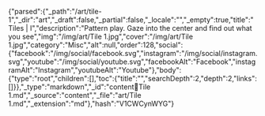 {"parsed":{"_path":"/art/tile-1","_dir":"art","_draft":false,"_partial":false,"_locale":"","_empty":true,"title":"Tiles | I","description":"Pattern play. Gaze into the center and find out what you see","img":"/img/art/Tile 1.jpg","cover":"/img/art/Tile 1.jpg","category":"Misc","alt":null,"order":128,"social":{"facebook":"/img/social/facebook.svg","instagram":"/img/social/instagram.svg","youtube":"/img/social/youtube.svg","facebookAlt":"Facebook","instagramAlt":"Instagram","youtubeAlt":"Youtube"},"body":{"type":"root","children":[],"toc":{"title":"","searchDepth":2,"depth":2,"links":[]}},"_type":"markdown","_id":"content:art:Tile 1.md","_source":"content","_file":"art/Tile 1.md","_extension":"md"},"hash":"V1CWCynWYG"}